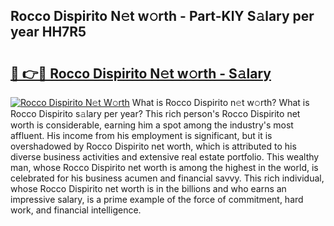 ## Rocco Dispirito N𝚎t w𝚘rth - Part-KlY S𝚊lary per year HH7R5

# <h2><a href="http://gc3475r.nevu.top/?p=Rocco+Dispirito">🔗 👉🔴 Rocco Dispirito N𝚎t w𝚘rth - S𝚊lary</a></h2>

[![Rocco Dispirito N𝚎t W𝚘rth](https://i.imgur.com/Oavwk0R.jpeg)](http://gc3475r.nevu.top/?p=Rocco+Dispirito)
What is Rocco Dispirito n𝚎t w𝚘rth? What is Rocco Dispirito s𝚊lary per year?
This rich person's Rocco Dispirito net worth is considerable, earning him a spot among the industry's most affluent. His income from his employment is significant, but it is overshadowed by Rocco Dispirito net worth, which is attributed to his diverse business activities and extensive real estate portfolio. This wealthy man, whose Rocco Dispirito net worth is among the highest in the world, is celebrated for his business acumen and financial savvy. This rich individual, whose Rocco Dispirito net worth is in the billions and who earns an impressive salary, is a prime example of the force of commitment, hard work, and financial intelligence.
